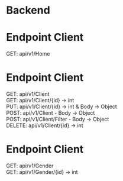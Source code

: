 # Backend

# Endpoint Client

GET: api/v1/Home

# Endpoint Client

GET: api/v1/Client <br>
GET: api/v1/Client/{id} -> int <br>
PUT: api/v1/Client/{id} -> int & Body -> Object <br>
POST: api/v1/Client - Body -> Object <br>
POST: api/v1/Client/Filter - Body -> Object <br>
DELETE: api/v1/Client/{id} -> int  <br>

# Endpoint Client

GET: api/v1/Gender <br>
GET: api/v1/Gender/{id} -> int
